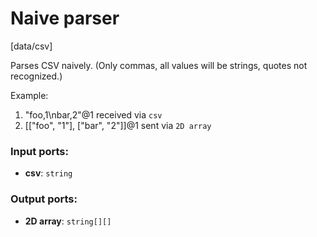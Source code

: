 # Naive parser

[data/csv]

Parses CSV naively. (Only commas, all values will be strings, quotes not recognized.)

Example:
1. "foo,1\nbar,2"@1 received via `csv`
2. [["foo", "1"], ["bar", "2"]]@1 sent via `2D array`

### Input ports:

* __csv__: `string`

### Output ports:

* __2D array__: `string[][]`

